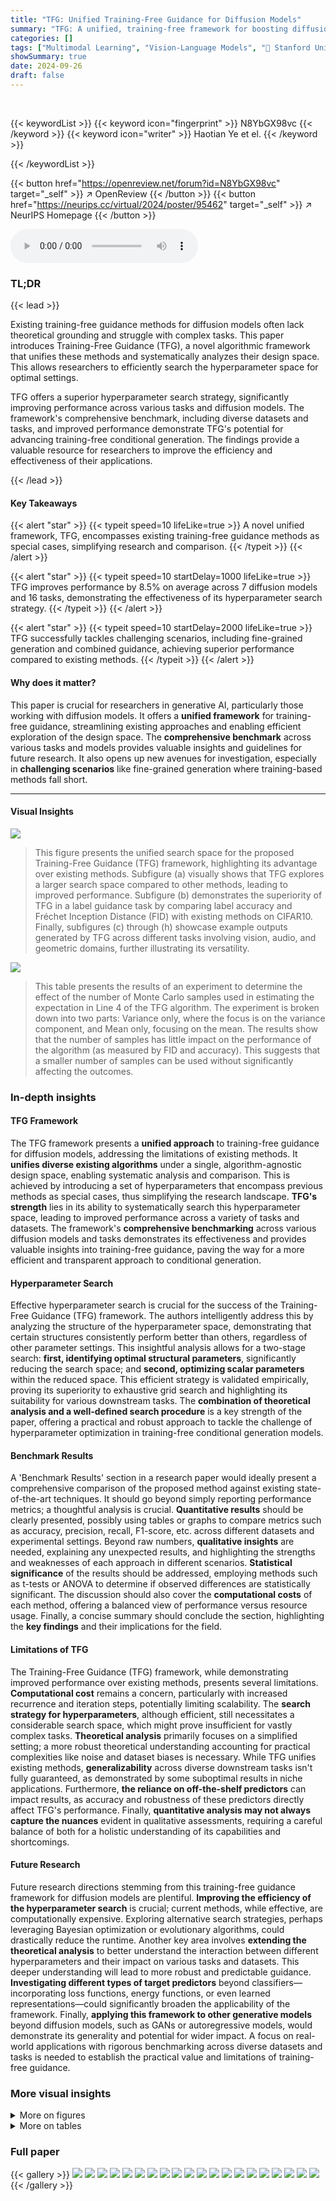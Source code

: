 ```yaml
---
title: "TFG: Unified Training-Free Guidance for Diffusion Models"
summary: "TFG: A unified, training-free framework for boosting diffusion model performance by efficiently searching its algorithm-agnostic design space."
categories: []
tags: ["Multimodal Learning", "Vision-Language Models", "🏢 Stanford University",]
showSummary: true
date: 2024-09-26
draft: false
---
```


<br>

{{< keywordList >}}
{{< keyword icon="fingerprint" >}} N8YbGX98vc {{< /keyword >}}
{{< keyword icon="writer" >}} Haotian Ye et el. {{< /keyword >}}
 
{{< /keywordList >}}

{{< button href="https://openreview.net/forum?id=N8YbGX98vc" target="_self" >}}
↗ OpenReview
{{< /button >}}
{{< button href="https://neurips.cc/virtual/2024/poster/95462" target="_self" >}}
↗ NeurIPS Homepage
{{< /button >}}


<audio controls>
    <source src="https://ai-paper-reviewer.com/N8YbGX98vc/podcast.wav" type="audio/wav">
    Your browser does not support the audio element.
</audio>


### TL;DR


{{< lead >}}

Existing training-free guidance methods for diffusion models often lack theoretical grounding and struggle with complex tasks. This paper introduces Training-Free Guidance (TFG), a novel algorithmic framework that unifies these methods and systematically analyzes their design space.  This allows researchers to efficiently search the hyperparameter space for optimal settings. 

TFG offers a superior hyperparameter search strategy, significantly improving performance across various tasks and diffusion models. The framework's comprehensive benchmark, including diverse datasets and tasks, and improved performance demonstrate TFG's potential for advancing training-free conditional generation. The findings provide a valuable resource for researchers to improve the efficiency and effectiveness of their applications.

{{< /lead >}}


#### Key Takeaways

{{< alert "star" >}}
{{< typeit speed=10 lifeLike=true >}} A novel unified framework, TFG, encompasses existing training-free guidance methods as special cases, simplifying research and comparison. {{< /typeit >}}
{{< /alert >}}

{{< alert "star" >}}
{{< typeit speed=10 startDelay=1000 lifeLike=true >}} TFG improves performance by 8.5% on average across 7 diffusion models and 16 tasks, demonstrating the effectiveness of its hyperparameter search strategy. {{< /typeit >}}
{{< /alert >}}

{{< alert "star" >}}
{{< typeit speed=10 startDelay=2000 lifeLike=true >}} TFG successfully tackles challenging scenarios, including fine-grained generation and combined guidance, achieving superior performance compared to existing methods. {{< /typeit >}}
{{< /alert >}}

#### Why does it matter?
This paper is crucial for researchers in generative AI, particularly those working with diffusion models.  It offers a **unified framework** for training-free guidance, streamlining existing approaches and enabling efficient exploration of the design space. The **comprehensive benchmark** across various tasks and models provides valuable insights and guidelines for future research. It also opens up new avenues for investigation, especially in **challenging scenarios** like fine-grained generation where training-based methods fall short.

------
#### Visual Insights



![](https://ai-paper-reviewer.com/N8YbGX98vc/figures_1_1.jpg)

> This figure presents the unified search space for the proposed Training-Free Guidance (TFG) framework, highlighting its advantage over existing methods. Subfigure (a) visually shows that TFG explores a larger search space compared to other methods, leading to improved performance.  Subfigure (b) demonstrates the superiority of TFG in a label guidance task by comparing label accuracy and Fréchet Inception Distance (FID) with existing methods on CIFAR10. Finally, subfigures (c) through (h) showcase example outputs generated by TFG across different tasks involving vision, audio, and geometric domains, further illustrating its versatility.





![](https://ai-paper-reviewer.com/N8YbGX98vc/tables_5_1.jpg)

> This table presents the results of an experiment to determine the effect of the number of Monte Carlo samples used in estimating the expectation in Line 4 of the TFG algorithm.  The experiment is broken down into two parts: Variance only, where the focus is on the variance component, and Mean only, focusing on the mean. The results show that the number of samples has little impact on the performance of the algorithm (as measured by FID and accuracy). This suggests that a smaller number of samples can be used without significantly affecting the outcomes.





### In-depth insights


#### TFG Framework
The TFG framework presents a **unified approach** to training-free guidance for diffusion models, addressing the limitations of existing methods.  It **unifies diverse existing algorithms** under a single, algorithm-agnostic design space, enabling systematic analysis and comparison.  This is achieved by introducing a set of hyperparameters that encompass previous methods as special cases, thus simplifying the research landscape. **TFG's strength** lies in its ability to systematically search this hyperparameter space, leading to improved performance across a variety of tasks and datasets. The framework's **comprehensive benchmarking** across various diffusion models and tasks demonstrates its effectiveness and provides valuable insights into training-free guidance, paving the way for a more efficient and transparent approach to conditional generation.

#### Hyperparameter Search
Effective hyperparameter search is crucial for the success of the Training-Free Guidance (TFG) framework.  The authors intelligently address this by analyzing the structure of the hyperparameter space, demonstrating that certain structures consistently perform better than others, regardless of other parameter settings. This insightful analysis allows for a two-stage search: **first, identifying optimal structural parameters**, significantly reducing the search space; and **second, optimizing scalar parameters** within the reduced space. This efficient strategy is validated empirically, proving its superiority to exhaustive grid search and highlighting its suitability for various downstream tasks. The **combination of theoretical analysis and a well-defined search procedure** is a key strength of the paper, offering a practical and robust approach to tackle the challenge of hyperparameter optimization in training-free conditional generation models.

#### Benchmark Results
A 'Benchmark Results' section in a research paper would ideally present a comprehensive comparison of the proposed method against existing state-of-the-art techniques.  It should go beyond simply reporting performance metrics; a thoughtful analysis is crucial.  **Quantitative results** should be clearly presented, possibly using tables or graphs to compare metrics such as accuracy, precision, recall, F1-score, etc. across different datasets and experimental settings.  Beyond raw numbers, **qualitative insights** are needed, explaining any unexpected results, and highlighting the strengths and weaknesses of each approach in different scenarios.  **Statistical significance** of the results should be addressed, employing methods such as t-tests or ANOVA to determine if observed differences are statistically significant.  The discussion should also cover the **computational costs** of each method, offering a balanced view of performance versus resource usage.  Finally, a concise summary should conclude the section, highlighting the **key findings** and their implications for the field.

#### Limitations of TFG
The Training-Free Guidance (TFG) framework, while demonstrating improved performance over existing methods, presents several limitations.  **Computational cost** remains a concern, particularly with increased recurrence and iteration steps, potentially limiting scalability.  The **search strategy for hyperparameters**, although efficient, still necessitates a considerable search space, which might prove insufficient for vastly complex tasks.  **Theoretical analysis** primarily focuses on a simplified setting; a more robust theoretical understanding accounting for practical complexities like noise and dataset biases is necessary.  While TFG unifies existing methods, **generalizability** across diverse downstream tasks isn't fully guaranteed, as demonstrated by some suboptimal results in niche applications.  Furthermore, **the reliance on off-the-shelf predictors** can impact results, as accuracy and robustness of these predictors directly affect TFG's performance.  Finally, **quantitative analysis may not always capture the nuances** evident in qualitative assessments, requiring a careful balance of both for a holistic understanding of its capabilities and shortcomings.

#### Future Research
Future research directions stemming from this training-free guidance framework for diffusion models are plentiful.  **Improving the efficiency of the hyperparameter search** is crucial; current methods, while effective, are computationally expensive.  Exploring alternative search strategies, perhaps leveraging Bayesian optimization or evolutionary algorithms, could drastically reduce the runtime.  Another key area involves **extending the theoretical analysis** to better understand the interaction between different hyperparameters and their impact on various tasks and datasets.  This deeper understanding will lead to more robust and predictable guidance.  **Investigating different types of target predictors** beyond classifiers—incorporating loss functions, energy functions, or even learned representations—could significantly broaden the applicability of the framework.  Finally, **applying this framework to other generative models** beyond diffusion models, such as GANs or autoregressive models, would demonstrate its generality and potential for wider impact.  A focus on real-world applications with rigorous benchmarking across diverse datasets and tasks is needed to establish the practical value and limitations of training-free guidance.


### More visual insights

<details>
<summary>More on figures
</summary>


![](https://ai-paper-reviewer.com/N8YbGX98vc/figures_6_1.jpg)

> This figure compares three different structures for the hyperparameters p and μ within the TFG framework, across the CIFAR-10 and ImageNet datasets.  The structures are 'increase', 'decrease', and 'constant'. The x-axis represents the value of p or μ, and the y-axis represents the accuracy or FID.  The figure shows that the relative performance of these structures remains consistent across different settings of the other hyperparameters.  The results suggest that a suitable structure can be pre-selected and then refined by tuning the remaining hyperparameters, leading to an efficient hyperparameter search strategy.


![](https://ai-paper-reviewer.com/N8YbGX98vc/figures_7_1.jpg)

> This figure compares three different structures for the hyperparameters ρ and μ in the TFG framework across CIFAR10 and ImageNet datasets. It analyzes how the choice of these structures affects the model's performance when other hyperparameters are varied. The results demonstrate that the relative relationships between the structures remain consistent regardless of the values of other hyperparameters. This finding is important because it allows for a more efficient hyperparameter search strategy by first determining appropriate structures and then optimizing the remaining scalar parameters.


![](https://ai-paper-reviewer.com/N8YbGX98vc/figures_15_1.jpg)

> This figure demonstrates the unified search space of the proposed Training-Free Guidance (TFG) framework, showing how existing methods are special cases within this space.  It compares TFG's performance to other methods on a label guidance task using CIFAR10, showing TFG's superior accuracy and lower FID.  Finally, it showcases example outputs generated by TFG across a variety of tasks.


![](https://ai-paper-reviewer.com/N8YbGX98vc/figures_16_1.jpg)

> This figure provides a comprehensive overview of the Training-Free Guidance (TFG) framework proposed in the paper. Panel (a) visually represents the unified search space of TFG, highlighting its ability to encompass existing methods as special cases. Panel (b) presents a quantitative comparison of TFG against state-of-the-art methods on the CIFAR-10 label guidance task, demonstrating TFG's superior performance. Panels (c) through (h) showcase illustrative examples of image and audio generation, style transfer, and geometry manipulation tasks performed by TFG, showcasing its versatility and efficacy across various applications.


![](https://ai-paper-reviewer.com/N8YbGX98vc/figures_17_1.jpg)

> The figure presents a comparison of the performance of different training-free guidance methods on CIFAR10. The left panel shows a scatter plot comparing accuracy and FID for various methods, with and without a 'fake' classifier trained on clean data.  The results demonstrate a significant performance gap between training-based and training-free approaches. The right panel illustrates how MPGD generates an image of a ship at various stages of the sampling process. It highlights that training-free guidance methods struggle to generate high-quality images compared to training-based methods.


![](https://ai-paper-reviewer.com/N8YbGX98vc/figures_17_2.jpg)

> This figure compares the image generation results of different training-free guidance methods with a training-based method as a baseline on the CIFAR-10 dataset.  The task is generating images of dogs. The training-based method produces high-quality, realistic images of dogs. The training-free methods produce less realistic images, but the TFG method significantly outperforms the other training-free methods in terms of image quality and accuracy.  This demonstrates the effectiveness of the TFG framework.


![](https://ai-paper-reviewer.com/N8YbGX98vc/figures_20_1.jpg)

> This figure illustrates the reversed diffusion process and how different training-free guidance algorithms modify it at step *t*.  Panel (a) shows the standard diffusion process, sampling from a noisy distribution at time *T* down to a clean distribution at time 0.  Panel (b) details the modifications introduced by different training-free guidance algorithms (DPS, LGD, FreeDoM, MPGD, and UGD).  Each algorithm modifies the sampling process by incorporating the gradient of the target predictor function at different points in the process.  The arrows and plus signs indicate the added guidance term.


![](https://ai-paper-reviewer.com/N8YbGX98vc/figures_24_1.jpg)

> This figure compares the image generation quality of different methods on the CIFAR10 dataset, focusing on the 'dog' class.  It visually demonstrates the performance gap between training-based methods and training-free methods for conditional image generation. The training-based method serves as the ground truth, showcasing high-quality images that accurately reflect the target class (dog). The training-free methods, such as FreeDoM and others, generate images with lower quality and faithfulness to the target.  Crucially, the Training-Free Guidance (TFG) method introduced in the paper significantly improves upon these other training-free methods, generating images closer in quality and accuracy to the training-based method.


![](https://ai-paper-reviewer.com/N8YbGX98vc/figures_24_2.jpg)

> This figure shows a qualitative comparison of different training-free guidance methods applied to the Gaussian deblurring task. The top row displays the noisy input images. The subsequent rows illustrate the results obtained using various methods: DPS, LGD, MPGD, FreeDoM, UGD, and TFG.  The comparison highlights TFG's ability to produce clean images without the background noise present in FreeDoM and UGD's outputs.  TFG also demonstrates superior fidelity in capturing image features compared to DPS and richer detail compared to LGD.  The parameter Nrecur is set to 1 for all methods shown.


![](https://ai-paper-reviewer.com/N8YbGX98vc/figures_26_1.jpg)

> This figure is a qualitative comparison of different methods for generating images of dogs from the CIFAR-10 dataset.  The top row shows examples generated using a training-based method, which serves as a benchmark for high-quality results.  The subsequent rows demonstrate the performance of several training-free guidance methods: FreeDoM, UGD, and TFG. The figure highlights that while training-free methods struggle to match the quality of the training-based approach, the TFG approach produces notably better-quality images compared to the other training-free methods.


![](https://ai-paper-reviewer.com/N8YbGX98vc/figures_26_2.jpg)

> This figure presents a visual comparison of different training-free guidance methods applied to the Gaussian deblurring task.  The top row shows the noisy input images.  The subsequent rows show the results from applying DPS, LGD, MPGD, FreeDoM, UGD, and TFG. The caption highlights TFG's superior performance in removing noise and preserving image details compared to other methods. The number of recurrences (Nrecur) is set to 1 for all methods.


![](https://ai-paper-reviewer.com/N8YbGX98vc/figures_28_1.jpg)

> This figure compares different training-free guidance methods on an ImageNet label guidance task with the target label as 'Kuvasz'.  Each method's generated images are shown in a grid, illustrating the quality and variety of samples produced.  The suffix number (e.g., -4) indicates the number of recurrence steps used in the algorithms.  The figure highlights that TFG outperforms other methods, generating more valid samples of Kuvasz dogs, demonstrating the effectiveness of the proposed approach. The consistent seed ensures fair comparison and eliminates bias from different random initializations.


![](https://ai-paper-reviewer.com/N8YbGX98vc/figures_30_1.jpg)

> This figure compares the results of six different training-free guidance methods on a combined guidance task, specifically targeting the generation of images of young men.  The methods compared are DPS, LGD, MPGD, FreeDoM, UGD, and the authors' proposed TFG. Each method's output is displayed as a grid of generated images, showcasing the visual quality and fidelity of the generated images. The caption highlights that TFG outperforms the other methods in terms of both fidelity and validity, achieving higher quality and more accurate results for the specified target.


![](https://ai-paper-reviewer.com/N8YbGX98vc/figures_32_1.jpg)

> This figure compares the results of different training-free guidance methods on an ImageNet label guidance task, specifically targeting the 'Kuvasz' dog breed (label 222).  It displays generated images from six different methods: DPS, LGD, MPGD, FreeDoM-4, UGD-4, and TFG-4.  The number after FreeDoM, UGD, and TFG indicates the number of recurrence steps (Nrecur) used. Importantly, all images were generated using the same random seed to eliminate the effects of randomness in the generation process and ensure a fair comparison. The figure highlights that TFG produces the most realistic and accurate images of Kuvasz dogs compared to the other methods.


![](https://ai-paper-reviewer.com/N8YbGX98vc/figures_33_1.jpg)

> This figure illustrates the unified search space of the proposed Training-Free Guidance (TFG) framework.  Panel (a) shows that existing methods explore only a subset of the possible hyperparameter space, while TFG explores the entire space. Panel (b) compares the performance of TFG to existing methods on a label guidance task.  The remaining panels (c-h) showcase example outputs from TFG across several diverse tasks.


![](https://ai-paper-reviewer.com/N8YbGX98vc/figures_34_1.jpg)

> This figure compares the results of different training-free guidance methods on a style transfer task, using Van Gogh's 'The Starry Night' as the target style. The figure shows that TFG generates images with the most faithful reproduction of the target style compared to other methods (DPS, LGD, MPGD, FreeDoM, UGD).  While MPGD produces reasonably good results, TFG significantly outperforms it in terms of style similarity.  The other methods fail to capture the target style effectively.


![](https://ai-paper-reviewer.com/N8YbGX98vc/figures_34_2.jpg)

> This figure compares different training-free guidance methods on a style transfer task.  The target style is Van Gogh's 'The Starry Night'. The figure shows that TFG (Training-Free Guidance) generates images that are most faithful to the target style, outperforming methods like DPS, LGD, FreeDoM, and UGD, while MPGD also performs well but is still inferior to TFG.  Nrecur, a hyperparameter representing recurrence, is set to 1 for all methods.


![](https://ai-paper-reviewer.com/N8YbGX98vc/figures_36_1.jpg)

> This figure shows a qualitative comparison of different training-free guidance methods for generating molecules with a specific polarizability (α).  Each row represents a different method (TFG, DPS, LGD, FreeDoM, MPGD, UGD), and each column shows generated molecules for increasing target polarizability values.  The figure demonstrates that TFG is superior at producing valid molecules that closely match the target polarizability, unlike other methods which frequently fail to generate valid molecules or achieve the target property.


</details>




<details>
<summary>More on tables
</summary>


![](https://ai-paper-reviewer.com/N8YbGX98vc/tables_7_1.jpg)
> This table presents a comprehensive list of the 14 different tasks used to benchmark the training-free guidance methods proposed in the paper.  Each task involves multiple individual targets (a total of 38).  For each task, the table specifies the diffusion model used, the type of guidance (e.g., Gaussian deblurring, label guidance), and the metrics employed to evaluate both the validity (alignment with the target) and fidelity (alignment with the original distribution) of the generated samples. This table provides a clear overview of the range of tasks and evaluation criteria used in the study.

![](https://ai-paper-reviewer.com/N8YbGX98vc/tables_8_1.jpg)
> This table presents a comprehensive benchmark comparing the performance of the proposed Training-Free Guidance (TFG) framework against five existing training-free guidance methods across 16 diverse tasks and a total of 40 individual targets.  Each task involves multiple targets (e.g., different labels or image styles), and the table shows the average guidance validity (how well the generated samples align with the desired properties) and generation fidelity (how realistic the generated samples appear) for each method. The best performing method for each task is highlighted in bold, indicating the superior performance of TFG across various scenarios.

![](https://ai-paper-reviewer.com/N8YbGX98vc/tables_9_1.jpg)
> This table presents the accuracy and FID (Fréchet Inception Distance) scores achieved by the Training-Free Guidance (TFG) method on three different datasets (CIFAR10, ImageNet, and Fine-grained) for label guidance task. The results are shown for different numbers of recurrence steps (Nrecur = 1, 2, and 4).  It demonstrates the impact of recurrence on the performance of the TFG method in improving both the accuracy of label classification and reducing the FID (a measure of image quality). Higher accuracy and lower FID indicate better performance.

![](https://ai-paper-reviewer.com/N8YbGX98vc/tables_9_2.jpg)
> This table presents the accuracy of multi-label guidance on the CelebA dataset.  It shows the accuracy of generating images with specific combinations of gender and hair color (or age).  Noteworthy is that the accuracy is lower for less frequent combinations, demonstrating an implicit bias in the data and the model despite overall high performance compared to unconditional generation. 

![](https://ai-paper-reviewer.com/N8YbGX98vc/tables_19_1.jpg)
> This table presents a comprehensive benchmark comparing the performance of the proposed Training-Free Guidance (TFG) framework against five existing training-free guidance methods across 16 diverse tasks and a total of 40 individual targets.  The tasks cover various domains, such as image processing, audio processing, and molecular design. For each task and target, the table shows the guidance validity (how well the generated samples align with the desired properties) and guidance fidelity (how well the generated samples reflect the underlying data distribution).  The best performing method for each task is highlighted in bold, while the second-best is underlined.  Additionally, the relative improvement achieved by TFG compared to the best-performing existing method is also provided, demonstrating the superiority of the TFG framework.

![](https://ai-paper-reviewer.com/N8YbGX98vc/tables_27_1.jpg)
> This table presents a comprehensive benchmark comparing the performance of the proposed TFG method against five existing training-free guidance algorithms across 16 different tasks and a total of 40 individual targets.  The tasks encompass diverse domains including image processing, audio processing, and molecular generation. For each task and target, the table shows the guidance validity (how well the generated samples align with the desired properties) and generation fidelity (how realistic the generated samples are). The best performing method for each task is highlighted in bold, showcasing TFG's superior performance across the different tasks and demonstrating its ability to achieve consistently good results. The relative improvement of TFG over the best baseline method is also provided for each task.

![](https://ai-paper-reviewer.com/N8YbGX98vc/tables_27_2.jpg)
> This table presents a comprehensive benchmark comparing the performance of the proposed Training-Free Guidance (TFG) framework against five existing training-free guidance methods across sixteen diverse tasks and forty target properties.  The results show the average guidance validity and fidelity for each method on each task, highlighting TFG's superior performance and relative improvement over existing methods. Guidance validity refers to how well the generated samples align with the intended target, while fidelity measures how well the samples match the unconditional data distribution.

![](https://ai-paper-reviewer.com/N8YbGX98vc/tables_31_1.jpg)
> This table presents a comprehensive benchmark comparing the performance of the proposed Training-Free Guidance (TFG) framework against five existing training-free guidance methods across 16 diverse tasks and a total of 40 individual targets.  For each task and target, the table shows the guidance validity (how well the generated samples align with the desired properties) and guidance fidelity (how well the samples align with the unconditional data distribution).  The best and second-best results for each task are highlighted, and the relative improvement achieved by TFG over the best-performing existing method is also indicated.

![](https://ai-paper-reviewer.com/N8YbGX98vc/tables_33_1.jpg)
> This table presents a comprehensive benchmark comparing the Training-Free Guidance (TFG) framework with existing methods across 16 different tasks and 40 individual targets.  For each task and target, the table shows the guidance validity (how well the generated samples align with the target) and the guidance fidelity (how well the samples align with the unconditional distribution).  The best performing method for validity is highlighted in bold, and the second best is underlined. Finally, it calculates the percentage improvement achieved by TFG over the best-performing existing method for each task.

![](https://ai-paper-reviewer.com/N8YbGX98vc/tables_39_1.jpg)
> This table presents a comprehensive benchmark comparing the performance of the proposed Training-Free Guidance (TFG) framework against existing methods across 16 diverse tasks and 40 specific targets.  The results are shown as guidance validity (how well the generated samples align with the desired properties) and generation fidelity (how realistic the generated samples appear). For each task, the best-performing method is highlighted in bold, while the second-best is underlined.  The relative improvement column quantifies TFG's advantage over the best existing method for each task.

![](https://ai-paper-reviewer.com/N8YbGX98vc/tables_40_1.jpg)
> This table presents a comprehensive benchmark comparing the performance of the proposed Training-Free Guidance (TFG) framework against existing methods across 16 different tasks and a total of 40 individual targets.  For each task and target, the table shows the guidance validity (how well the generated samples align with the target property) and guidance fidelity (how well the generated samples resemble the true data distribution). The best and second-best performance for each cell is highlighted, along with the relative percentage improvement achieved by TFG over the best-performing existing method. The table offers a quantitative comparison of TFG's effectiveness across diverse applications. 

</details>




### Full paper

{{< gallery >}}
<img src="https://ai-paper-reviewer.com/N8YbGX98vc/1.png" class="grid-w50 md:grid-w33 xl:grid-w25" />
<img src="https://ai-paper-reviewer.com/N8YbGX98vc/2.png" class="grid-w50 md:grid-w33 xl:grid-w25" />
<img src="https://ai-paper-reviewer.com/N8YbGX98vc/3.png" class="grid-w50 md:grid-w33 xl:grid-w25" />
<img src="https://ai-paper-reviewer.com/N8YbGX98vc/4.png" class="grid-w50 md:grid-w33 xl:grid-w25" />
<img src="https://ai-paper-reviewer.com/N8YbGX98vc/5.png" class="grid-w50 md:grid-w33 xl:grid-w25" />
<img src="https://ai-paper-reviewer.com/N8YbGX98vc/6.png" class="grid-w50 md:grid-w33 xl:grid-w25" />
<img src="https://ai-paper-reviewer.com/N8YbGX98vc/7.png" class="grid-w50 md:grid-w33 xl:grid-w25" />
<img src="https://ai-paper-reviewer.com/N8YbGX98vc/8.png" class="grid-w50 md:grid-w33 xl:grid-w25" />
<img src="https://ai-paper-reviewer.com/N8YbGX98vc/9.png" class="grid-w50 md:grid-w33 xl:grid-w25" />
<img src="https://ai-paper-reviewer.com/N8YbGX98vc/10.png" class="grid-w50 md:grid-w33 xl:grid-w25" />
<img src="https://ai-paper-reviewer.com/N8YbGX98vc/11.png" class="grid-w50 md:grid-w33 xl:grid-w25" />
<img src="https://ai-paper-reviewer.com/N8YbGX98vc/12.png" class="grid-w50 md:grid-w33 xl:grid-w25" />
<img src="https://ai-paper-reviewer.com/N8YbGX98vc/13.png" class="grid-w50 md:grid-w33 xl:grid-w25" />
<img src="https://ai-paper-reviewer.com/N8YbGX98vc/14.png" class="grid-w50 md:grid-w33 xl:grid-w25" />
<img src="https://ai-paper-reviewer.com/N8YbGX98vc/15.png" class="grid-w50 md:grid-w33 xl:grid-w25" />
<img src="https://ai-paper-reviewer.com/N8YbGX98vc/16.png" class="grid-w50 md:grid-w33 xl:grid-w25" />
<img src="https://ai-paper-reviewer.com/N8YbGX98vc/17.png" class="grid-w50 md:grid-w33 xl:grid-w25" />
<img src="https://ai-paper-reviewer.com/N8YbGX98vc/18.png" class="grid-w50 md:grid-w33 xl:grid-w25" />
<img src="https://ai-paper-reviewer.com/N8YbGX98vc/19.png" class="grid-w50 md:grid-w33 xl:grid-w25" />
<img src="https://ai-paper-reviewer.com/N8YbGX98vc/20.png" class="grid-w50 md:grid-w33 xl:grid-w25" />
{{< /gallery >}}